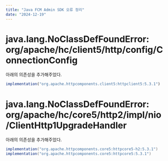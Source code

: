```yaml
---
title: "Java FCM Admin SDK 오류 정리"
date: "2024-12-19"
---
```


# java.lang.NoClassDefFoundError: org/apache/hc/client5/http/config/ConnectionConfig

아래의 의존성을 추가해주었다.

```js
implementation("org.apache.httpcomponents.client5:httpclient5:5.3.1")
```

# java.lang.NoClassDefFoundError: org/apache/hc/core5/http2/impl/nio/ClientHttp1UpgradeHandler

아래의 의존성을 추가해주었다.

```java
implementation("org.apache.httpcomponents.core5:httpcore5-h2:5.3.1")
implementation("org.apache.httpcomponents.core5:httpcore5:5.3.1")
```
